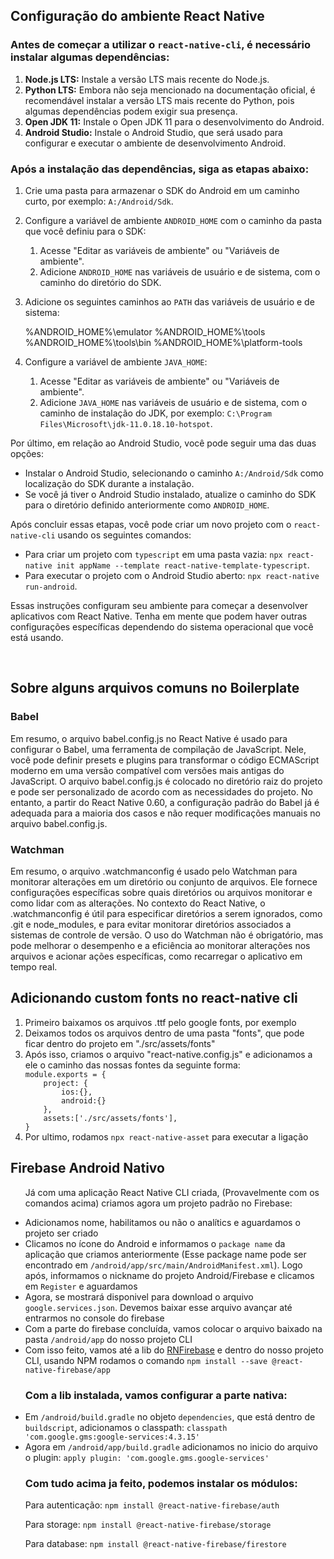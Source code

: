 <section>
<h1>Configuração do ambiente React Native</h1>
<h3>Antes de começar a utilizar o <code>react-native-cli</code>, é necessário instalar algumas dependências:</h3>
<ol>
  <li><strong>Node.js LTS:</strong> Instale a versão LTS mais recente do Node.js.</li>
  <li><strong>Python LTS:</strong> Embora não seja mencionado na documentação oficial, é recomendável instalar a versão LTS mais recente do Python, pois algumas dependências podem exigir sua presença.</li>
  <li><strong>Open JDK 11:</strong> Instale o Open JDK 11 para o desenvolvimento do Android.</li>
  <li><strong>Android Studio:</strong> Instale o Android Studio, que será usado para configurar e executar o ambiente de desenvolvimento Android.</li>
</ol>
<h3>Após a instalação das dependências, siga as etapas abaixo:</h3>
<ol>
  <li>
    <p>Crie uma pasta para armazenar o SDK do Android em um caminho curto, por exemplo: <code>A:/Android/Sdk</code>.</p>
  </li>
  <li>
    <p>Configure a variável de ambiente <code>ANDROID_HOME</code> com o caminho da pasta que você definiu para o SDK:</p>
    <ol>
      <li>Acesse "Editar as variáveis de ambiente" ou "Variáveis de ambiente".</li>
      <li>Adicione <code>ANDROID_HOME</code> nas variáveis de usuário e de sistema, com o caminho do diretório do SDK.</li>
    </ol>
  </li>
  <li>
    <p>Adicione os seguintes caminhos ao <code>PATH</code> das variáveis de usuário e de sistema:</p>
    %ANDROID_HOME%\emulator
    %ANDROID_HOME%\tools
    %ANDROID_HOME%\tools\bin
    %ANDROID_HOME%\platform-tools
  </li>
  <li>
    <p>Configure a variável de ambiente <code>JAVA_HOME</code>:</p>
    <ol>
      <li>Acesse "Editar as variáveis de ambiente" ou "Variáveis de ambiente".</li>
      <li>Adicione <code>JAVA_HOME</code> nas variáveis de usuário e de sistema, com o caminho de instalação do JDK, por exemplo: <code>C:\Program Files\Microsoft\jdk-11.0.18.10-hotspot</code>.</li>
    </ol>
  </li>
</ol>
<p>Por último, em relação ao Android Studio, você pode seguir uma das duas opções:</p>
<ul>
  <li>
    Instalar o Android Studio, selecionando o caminho <code>A:/Android/Sdk</code> como localização do SDK durante a instalação.
  </li>
  <li>
    Se você já tiver o Android Studio instalado, atualize o caminho do SDK para o diretório definido anteriormente como <code>ANDROID_HOME</code>.
  </li>
</ul>
<p>Após concluir essas etapas, você pode criar um novo projeto com o <code>react-native-cli</code> usando os seguintes comandos:</p>
<ul>
  <li>Para criar um projeto com <code>typescript</code> em uma pasta vazia: <code>npx react-native init appName --template react-native-template-typescript</code>.</li>
  <li>Para executar o projeto com o Android Studio aberto: <code>npx react-native run-android</code>.</li>
</ul>
<p>Essas instruções configuram seu ambiente para começar a desenvolver aplicativos com React Native. Tenha em mente que podem haver outras configurações específicas dependendo do sistema operacional que você está usando.</p>
</br>
</section>

<section>
<h1>Sobre alguns arquivos comuns no Boilerplate</h1>
<h3>Babel</h3>
<p>
Em resumo, o arquivo babel.config.js no React Native é usado para configurar o Babel, uma ferramenta de compilação de JavaScript. Nele, você pode definir presets e plugins para transformar o código ECMAScript moderno em uma versão compatível com versões mais antigas do JavaScript. O arquivo babel.config.js é colocado no diretório raiz do projeto e pode ser personalizado de acordo com as necessidades do projeto. No entanto, a partir do React Native 0.60, a configuração padrão do Babel já é adequada para a maioria dos casos e não requer modificações manuais no arquivo babel.config.js.
</p>
<h3>Watchman</h3>
<p>
Em resumo, o arquivo .watchmanconfig é usado pelo Watchman para monitorar alterações em um diretório ou conjunto de arquivos. Ele fornece configurações específicas sobre quais diretórios ou arquivos monitorar e como lidar com as alterações. No contexto do React Native, o .watchmanconfig é útil para especificar diretórios a serem ignorados, como .git e node_modules, e para evitar monitorar diretórios associados a sistemas de controle de versão. O uso do Watchman não é obrigatório, mas pode melhorar o desempenho e a eficiência ao monitorar alterações nos arquivos e acionar ações específicas, como recarregar o aplicativo em tempo real.
</p>
</section>

<section>
<h1>Adicionando custom fonts no react-native cli</h1>
<ol>
<li>
Primeiro baixamos os arquivos .ttf pelo google fonts, por exemplo
</li>
<li>
Deixamos todos os arquivos dentro de uma pasta "fonts", que pode ficar dentro do projeto em "./src/assets/fonts"
</li>
<li>
Após isso, criamos o arquivo "react-native.config.js" e adicionamos a ele o caminho das nossas fontes da seguinte forma:
<code>
module.exports = {
    project: {
        ios:{},
        android:{}
    },
    assets:['./src/assets/fonts'],
}
</code>
</li>
<li>Por ultimo, rodamos <code>npx react-native-asset</code> para executar a ligação </li>
</ol>
</section>

<section>
<h1>Firebase Android Nativo</h1>

<ul>
  <p>Já com uma aplicação React Native CLI criada, (Provavelmente com os comandos acima) criamos agora um projeto padrão no Firebase:</p>
  <li>Adicionamos nome, habilitamos ou não o analítics e aguardamos o projeto ser criado </li>
  <li>Clicamos no ícone do Android e informamos o <code>package name</code> da aplicação que criamos anteriormente (Esse package name pode ser encontrado em <code>/android/app/src/main/AndroidManifest.xml</code>). Logo após, informamos o nickname do projeto Android/Firebase e clicamos em <code>Register</code> e aguardamos</li>
  <li>Agora, se mostrará disponivel para download o arquivo <code>google.services.json</code>. Devemos baixar esse arquivo avançar até entrarmos no console do firebase </li>
  <li>Com a parte do firebase concluída, vamos colocar o arquivo baixado na pasta <code>/android/app</code> do nosso projeto CLI</li></li>
  <li>Com isso feito, vamos até a lib do <a href="https://rnfirebase.io/">RNFirebase</a> e dentro do nosso projeto CLI, usando NPM rodamos o comando <code>npm install --save @react-native-firebase/app</code></li>
  <h3>Com a lib instalada, vamos configurar a parte nativa:</h3>
  <li>Em <code>/android/build.gradle</code> no objeto <code>dependencies</code>, que está dentro de <code>buildscript</code>, adicionamos o classpath: <code>classpath 'com.google.gms:google-services:4.3.15'</code></li>
   <li>Agora em <code>/android/app/build.gradle</code> adicionamos no inicio do arquivo o plugin: <code>apply plugin: 'com.google.gms.google-services'</code> </li>
    <h3>Com tudo acima ja feito, podemos instalar os módulos:</h3>
    <p>Para autenticação: <code>npm install @react-native-firebase/auth</code> </p>
    <p>Para storage: <code>npm install @react-native-firebase/storage</code> </p>
    <p>Para database: <code>npm install @react-native-firebase/firestore</code> </p>
</ul>


</section>
